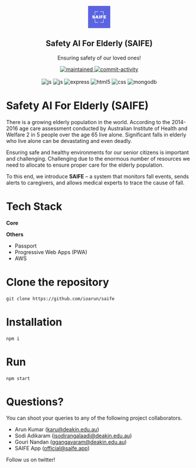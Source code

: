 <p align="center">
 <img width="60px" src="public/assets/saife-logo.png" align="center" alt="Safety AI For Elderly (SAIFE)" />
 <h2 align="center">Safety AI For Elderly (SAIFE)</h2>
 <p align="center">Ensuring safety of our loved ones!</p>
</p>
  <p align="center">
  <a href="https://github.com/ioarun/ioarun/commits/master">
    <img alt="maintained" src="https://img.shields.io/badge/maintained-yes-green.svg">
</a>
<a href="http://badges.mit-license.org">
    <img alt="commit-activity" src="http://img.shields.io/:license-mit-blue.svg?style=flat-square">
</a> 
<br>
<br>

<img alt="js" src="https://img.shields.io/badge/javascript-%23323330.svg?style=for-the-badge&logo=javascript&logoColor=%23F7DF1E"/>
<img alt="js" src="https://img.shields.io/badge/node.js-6DA55F?style=for-the-badge&logo=node.js&logoColor=white"/>
<img alt="express" src="https://img.shields.io/badge/express.js-%23404d59.svg?style=for-the-badge&logo=express&logoColor=%2361DAFB"/>
<img alt="html5" src="https://img.shields.io/badge/html5-%23E34F26.svg?style=for-the-badge&logo=html5&logoColor=white"/>
<img alt="css" src="https://img.shields.io/badge/css3-%231572B6.svg?style=for-the-badge&logo=css3&logoColor=white"/>
<img alt="mongodb" src="https://img.shields.io/badge/MongoDB-%234ea94b.svg?style=for-the-badge&logo=mongodb&logoColor=white"/>
</p>

#  Safety AI For Elderly (SAIFE)

There is a growing elderly population in the world. According to the 2014-2016 age care assessment conducted by Australian Institute of Health and Welfare 2 in 5 people over the age 65 live alone. Significant falls in elderly who live alone can be devastating and even deadly.

Ensuring safe and healthy environments for our senior citizens is important and challenging. Challenging due to the enormous number of resources we need to allocate to ensure proper care for the elderly population.

To this end, we introduce 
**SAIFE** – a system that monitors fall events, sends alerts to caregivers, and allows medical experts to trace the cause of fall.


# Tech Stack

**Core**



**Others**

* Passport
* Progressive Web Apps (PWA)
* AWS


# Clone the repository

```
git clone https://github.com/ioarun/saife
```

# Installation

```
npm i
```
# Run

```
npm start
```

# Questions?

You can shoot your queries to any of the following project collaborators.

* Arun Kumar (karu@deakin.edu.au)
* Sodi Adikaram (isodirangalaadi@deakin.edu.au)
* Gouri Nandan (ggangavaram@deakin.edu.au)
* SAIFE App (official@saife.app)

Follow us on twitter! 
